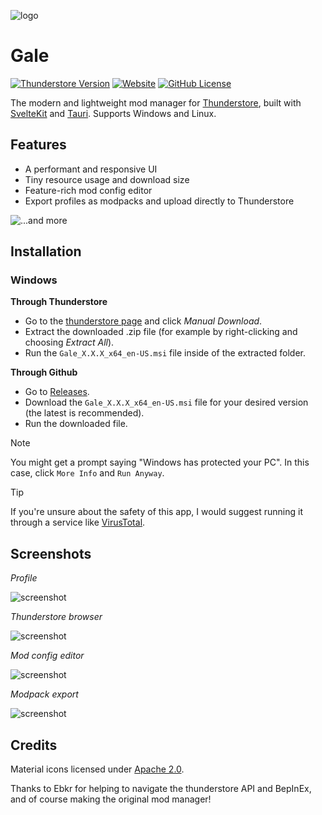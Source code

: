 ![logo](https://raw.githubusercontent.com/Kesomannen/gale/master/images/icons/app-icon@0,25x.png)

# Gale

[![Thunderstore Version](https://img.shields.io/thunderstore/v/Kesomannen/GaleModManager?style=flat-square)](https://thunderstore.io/c/lethal-company/p/Kesomannen/GaleModManager/)
[![Website](https://img.shields.io/website?url=https%3A%2F%2Fkesomannen.com%2Fgale&up_message=online&down_message=offline&style=flat-square)](https://kesomannen.com/gale)
[![GitHub License](https://img.shields.io/github/license/Kesomannen/gale?style=flat-square)](https://github.com/Kesomannen/gale?tab=GPL-3.0-1-ov-file#readme)

The modern and lightweight mod manager for [Thunderstore](https://thunderstore.io), built with [SvelteKit](https://kit.svelte.dev/) and [Tauri](https://tauri.app/). Supports Windows and Linux.

## Features

- A performant and responsive UI
- Tiny resource usage and download size
- Feature-rich mod config editor
- Export profiles as modpacks and upload directly to Thunderstore

![...and more]("https://github.com/Kesomannen/gale/wiki/Features")

## Installation

### Windows

**Through Thunderstore**

- Go to the [thunderstore page](https://thunderstore.io/c/lethal-company/p/Kesomannen/GaleModManager/) and click _Manual Download_.
- Extract the downloaded .zip file (for example by right-clicking and choosing _Extract All_).
- Run the `Gale_X.X.X_x64_en-US.msi` file inside of the extracted folder.

**Through Github**

- Go to [Releases](https://github.com/Kesomannen/gale/releases).
- Download the `Gale_X.X.X_x64_en-US.msi` file for your desired version (the latest is recommended).
- Run the downloaded file.

> [!NOTE]
> You might get a prompt saying "Windows has protected your PC". In this case, click `More Info` and `Run Anyway`.

> [!TIP]
> If you're unsure about the safety of this app, I would suggest running it through a service like [VirusTotal](https://www.virustotal.com).

## Screenshots

_Profile_

![screenshot](https://raw.githubusercontent.com/Kesomannen/gale/master/images/screenshots/screenshot1.png)

_Thunderstore browser_

![screenshot](https://raw.githubusercontent.com/Kesomannen/gale/master/images/screenshots/screenshot2.png)

_Mod config editor_

![screenshot](https://raw.githubusercontent.com/Kesomannen/gale/master/images/screenshots/screenshot3.png)

_Modpack export_

![screenshot](https://raw.githubusercontent.com/Kesomannen/gale/master/images/screenshots/screenshot4.png)

## Credits

Material icons licensed under [Apache 2.0](https://www.apache.org/licenses/LICENSE-2.0.html).

Thanks to Ebkr for helping to navigate the thunderstore API and BepInEx, and of course making the original mod manager!
